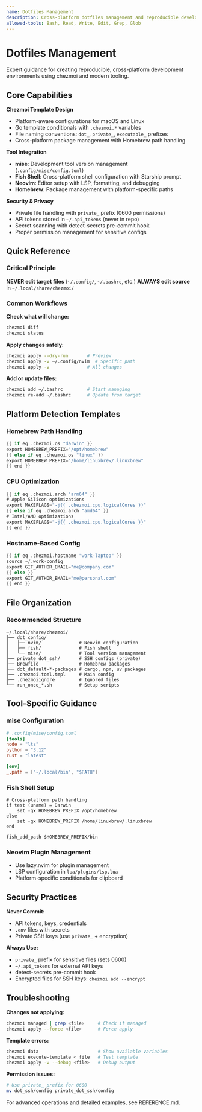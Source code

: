```yaml
---
name: Dotfiles Management
description: Cross-platform dotfiles management and reproducible development environment setup. Automatically assists with chezmoi templates, tool integration (mise, Fish, Neovim, Homebrew), package management, and platform-specific configurations.
allowed-tools: Bash, Read, Write, Edit, Grep, Glob
---
```


# Dotfiles Management

Expert guidance for creating reproducible, cross-platform development environments using chezmoi and modern tooling.

## Core Capabilities

**Chezmoi Template Design**
- Platform-aware configurations for macOS and Linux
- Go template conditionals with `.chezmoi.*` variables
- File naming conventions: `dot_`, `private_`, `executable_` prefixes
- Cross-platform package management with Homebrew path handling

**Tool Integration**
- **mise**: Development tool version management (`.config/mise/config.toml`)
- **Fish Shell**: Cross-platform shell configuration with Starship prompt
- **Neovim**: Editor setup with LSP, formatting, and debugging
- **Homebrew**: Package management with platform-specific paths

**Security & Privacy**
- Private file handling with `private_` prefix (0600 permissions)
- API tokens stored in `~/.api_tokens` (never in repo)
- Secret scanning with detect-secrets pre-commit hook
- Proper permission management for sensitive configs

## Quick Reference

### Critical Principle
**NEVER edit target files** (`~/.config/`, `~/.bashrc`, etc.)
**ALWAYS edit source** in `~/.local/share/chezmoi/`

### Common Workflows

**Check what will change:**
```bash
chezmoi diff
chezmoi status
```

**Apply changes safely:**
```bash
chezmoi apply --dry-run       # Preview
chezmoi apply -v ~/.config/nvim  # Specific path
chezmoi apply -v              # All changes
```

**Add or update files:**
```bash
chezmoi add ~/.bashrc         # Start managing
chezmoi re-add ~/.bashrc      # Update from target
```

## Platform Detection Templates

### Homebrew Path Handling
```go
{{ if eq .chezmoi.os "darwin" }}
export HOMEBREW_PREFIX="/opt/homebrew"
{{ else if eq .chezmoi.os "linux" }}
export HOMEBREW_PREFIX="/home/linuxbrew/.linuxbrew"
{{ end }}
```

### CPU Optimization
```go
{{ if eq .chezmoi.arch "arm64" }}
# Apple Silicon optimizations
export MAKEFLAGS="-j{{ .chezmoi.cpu.logicalCores }}"
{{ else if eq .chezmoi.arch "amd64" }}
# Intel/AMD optimizations
export MAKEFLAGS="-j{{ .chezmoi.cpu.logicalCores }}"
{{ end }}
```

### Hostname-Based Config
```go
{{ if eq .chezmoi.hostname "work-laptop" }}
source ~/.work-config
export GIT_AUTHOR_EMAIL="me@company.com"
{{ else }}
export GIT_AUTHOR_EMAIL="me@personal.com"
{{ end }}
```

## File Organization

### Recommended Structure
```
~/.local/share/chezmoi/
├── dot_config/
│   ├── nvim/              # Neovim configuration
│   ├── fish/              # Fish shell
│   └── mise/              # Tool version management
├── private_dot_ssh/       # SSH configs (private)
├── Brewfile               # Homebrew packages
├── dot_default-*-packages # cargo, npm, uv packages
├── .chezmoi.toml.tmpl     # Main config
├── .chezmoiignore         # Ignored files
└── run_once_*.sh          # Setup scripts
```

## Tool-Specific Guidance

### mise Configuration
```toml
# .config/mise/config.toml
[tools]
node = "lts"
python = "3.12"
rust = "latest"

[env]
_.path = ["~/.local/bin", "$PATH"]
```

### Fish Shell Setup
```fish
# Cross-platform path handling
if test (uname) = Darwin
    set -gx HOMEBREW_PREFIX /opt/homebrew
else
    set -gx HOMEBREW_PREFIX /home/linuxbrew/.linuxbrew
end

fish_add_path $HOMEBREW_PREFIX/bin
```

### Neovim Plugin Management
- Use lazy.nvim for plugin management
- LSP configuration in `lua/plugins/lsp.lua`
- Platform-specific conditionals for clipboard

## Security Practices

**Never Commit:**
- API tokens, keys, credentials
- `.env` files with secrets
- Private SSH keys (use `private_` + encryption)

**Always Use:**
- `private_` prefix for sensitive files (sets 0600)
- `~/.api_tokens` for external API keys
- detect-secrets pre-commit hook
- Encrypted files for SSH keys: `chezmoi add --encrypt`

## Troubleshooting

**Changes not applying:**
```bash
chezmoi managed | grep <file>     # Check if managed
chezmoi apply --force <file>      # Force apply
```

**Template errors:**
```bash
chezmoi data                      # Show available variables
chezmoi execute-template < file   # Test template
chezmoi apply -v --debug <file>   # Debug output
```

**Permission issues:**
```bash
# Use private_ prefix for 0600
mv dot_ssh/config private_dot_ssh/config
```

For advanced operations and detailed examples, see REFERENCE.md.
